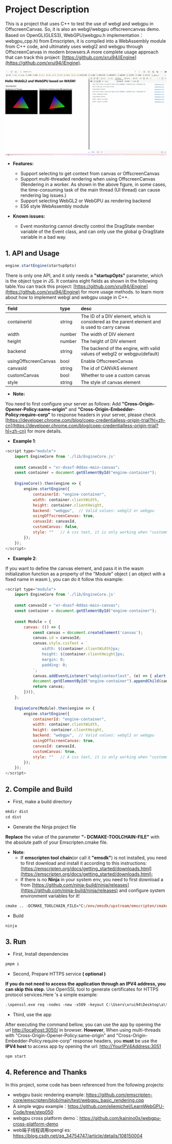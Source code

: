 # Project Description
This is a project that uses C++ to test the use of webgl and webgpu in OffscreenCanvas. So, it is also an webgl/webgpu offscreencanvas demo. Based on OpenGL(GLES3), WebGPU(webgpu.h implementation：webgpu_cpp.h) from Emscripten, it is compiled into a WebAssembly module from C++ code, and ultimately uses webgl2 and webgpu through OffscreenCanvas in modern browsers.A more complete usage approach that can track this project: [https://github.com/xrui94/iEngine](https://github.com/xrui94/iEngine).

![./imgs/test_webgl_webgpu_offscreencanvas.gif](./imgs/test_webgl_webgpu_offscreencanvas.gif)

- **Features:**
  - Support selecting to get context from canvas or OffscreenCanvas
  - Support multi-threaded rendering when using OffscreenCanvas (Rendering in a worker. As shown in the above figure, in some cases, the time-consuming task of the main thread (UI thread) can cause rendering lag issues.)
  - Support selecting WebGL2 or WebGPU as rendering backend
  - ES6 style WebAssembly module

- **Known issues:**
  - Event monitoring cannot directly control the DragState member variable of the Event class, and can only use the global g-DragState variable in a bad way.

## 1. API and Usage

```js
engine.startEngine(startupOpts)
```

There is only one API, and it only needs a **"startupOpts"** parameter, which is the object type in JS. It contains eight fields as shown in the following table.You can track this project: [https://github.com/xrui94/iEngine](https://github.com/xrui94/iEngine) for more usage methods. to learn more about how to implement webgl and webgpu usage in C++. 

field|type|desc
:-|:-|:-
containerId|string|The ID of a DIV element, which is considered as the parent element and is used to carry canvas
width|number|The width of DIV element
height|number|The height of DIV element
backend|string|The backend of the engine, with valid values of webgl2 or webgpu(default)
usingOffscreenCanvas|bool|Enable OffscreenCanvas
canvasId|string|The id of CANVAS element
customCanvas|bool|Whether to use a custom canvas
style|string|The style of canvas element

- **Note:**

You need to first configure your server as follows: Add **"Cross-Origin-Opener-Policy:same-origin"** and **"Cross-Origin-Embedder-Policy:require-corp"** to response headers in your server, please check [https://developer.chrome.com/blog/coep-credentialless-origin-trial?hl=zh-cn](https://developer.chrome.com/blog/coep-credentialless-origin-trial?hl=zh-cn) for more details.

- **Example 1**:

```js
<script type="module">
	import EngineCore from './lib/EngineCore.js'

	const canvasId = "xr-dxasf-0ddas-main-canvas";
	const container = document.getElementById("engine-container");

	EngineCore().then(engine => {
		engine.startEngine({
			containerId: "engine-container",
			width: container.clientWidth,
			height: container.clientHeight,
			backend: "webgpu",  // Valid values: webgl2 or webgpu
			usingOffscreenCanvas: true,
			canvasId: canvasId,
			customCanvas: false,
			style: ""   // A css text, it is only working when "customCanvas" is set to false
		});
	});
</script>
```

- **Example 2**:

If you want to define the canvas element, and pass it in the wasm initialization function as a property of the "Module" object ( an object with a fixed name in wasm ), you can do it follow this example:

```js
<script type="module">
	import EngineCore from './lib/EngineCore.js'

	const canvasId = "xr-dxasf-0ddas-main-canvas";
	const container = document.getElementById("engine-container");

	const Module = {
		canvas: (() => {
			const canvas = document.createElement('canvas');
			canvas.id = canvasId;
			canvas.style.cssText = `
				width: ${container.clientWidth}px;
				height: ${container.clientHeight}px;
				margin: 0;
				padding: 0;
			`;
			canvas.addEventListener("webglcontextlost", (e) => { alert('WebGL context lost. You will need to reload the page.'); e.preventDefault(); }, false);
			document.getElementById("engine-container").appendChild(canvas);
			return canvas;
		})(),
	};

	EngineCore(Module).then(engine => {
		engine.startEngine({
			containerId: "engine-container",
			width: container.clientWidth,
			height: container.clientHeight,
			backend: "webgpu",  // Valid values: webgl2 or webgpu
			usingOffscreenCanvas: true,
			canvasId: canvasId,
			customCanvas: true,
			style: ""   // A css text, it is only working when "customCanvas" is set to false
		});
	});
</script>
```

## 2. Compile and Build

- First, make a build directory

```ps
mkdir dist
cd dist
```

- Generate the Ninja project file

**Replace** the value of the parameter **"- DCMAKE-TOOLCHAIN-FILE"** with the absolute path of your Emscripten.cmake file.

- **Note**:
  - If **emscripten tool chain**(or call it **"emsdk"**) is not installed, you need to first download and install it according to this instructions: [https://emscripten.org/docs/getting_started/downloads.html](https://emscripten.org/docs/getting_started/downloads.html);
  - If there is no **Ninja** in your system env, you need to first download a from [https://github.com/ninja-build/ninja/releases](https://github.com/ninja-build/ninja/releases) and configure system environment variables for it!

```ps
cmake .. -DCMAKE_TOOLCHAIN_FILE="C:/env/emsdk/upstream/emscripten/cmake/Modules/Platform/Emscripten.cmake" -G "Ninja"
```

- Build

```ps
ninja
```

## 3. Run

- First, Install dependencies

```ps
pmpm i
```

- Second, Prepare HTTPS service **( optional )**

**If you do not need to access the application through an IPV4 address, you can skip this step.** Use OpenSSL tool to generate certificates for HTTPS protocol services.Here 's a simple example:

```ps
.\openssl.exe req -nodes -new -x509 -keyout C:\Users\xrui94\Desktop\a\test_server.key -out C:\Users\xrui94\Desktop\a\test_server.cert
```

- Third, use the app

After executing the command bellow, you can use the app by opening the url [http://localhost:3050/](http://localhost:3050/) in browser. **However**, When using multi-threads with "Cross-Origin-Opener-Policy:same-origin" and "Cross-Origin-Embedder-Policy:require-corp" response headers, you **must** be use the **IPV4 host** to access app by opening the url: [http://YourIPV4Address:3051](http://YourIPV4Address:3051)

```ps
npm start
```

## 4. Reference and Thanks

In this project, some code has been referenced from the following projects:
- webgpu basic rendering example: https://github.com/emscripten-core/emscripten/blob/main/test/webgpu_basic_rendering.cpp
- A simple wgpu example：https://github.com/eliemichel/LearnWebGPU-Code/tree/step050
- webgpu cross platform demo：https://github.com/kainino0x/webgpu-cross-platform-demo
- web端子线程调用opengl es: https://blog.csdn.net/qq_34754747/article/details/108150004
